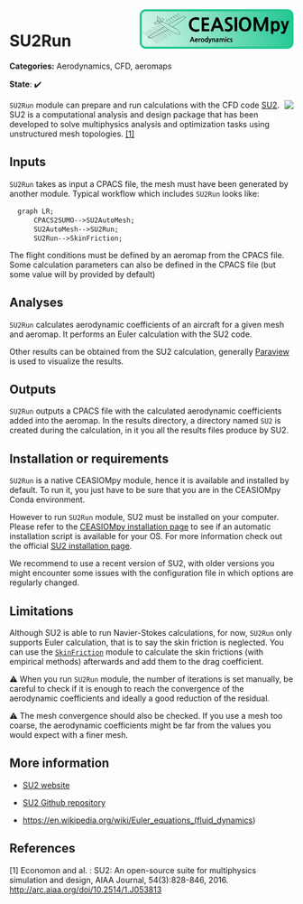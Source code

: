 <img align="right" height="70" src="../../documents/logos/CEASIOMpy_banner_aero.png">

# SU2Run

**Categories:** Aerodynamics, CFD, aeromaps

**State**: :heavy_check_mark:

<img align="right" height="120" src="https://github.com/su2code/SU2/raw/master/Common/doc/logoSU2small.png">

`SU2Run` module can prepare and run calculations with the CFD code [SU2](https://su2code.github.io/). SU2 is a computational analysis and design package that has been developed to solve multiphysics analysis and optimization tasks using unstructured mesh topologies. [[1]](#Economon15)

## Inputs

`SU2Run` takes as input a CPACS file, the mesh must have been generated by another module. Typical workflow which includes `SU2Run` looks like:

```mermaid
  graph LR;
      CPACS2SUMO-->SU2AutoMesh;
      SU2AutoMesh-->SU2Run;
      SU2Run-->SkinFriction;
```

The flight conditions must be defined by an aeromap from the CPACS file. Some calculation parameters can also be defined in the CPACS file (but some value will by provided by default)

## Analyses

`SU2Run` calculates aerodynamic coefficients of an aircraft for a given mesh and aeromap. It performs an Euler calculation with the SU2 code.

Other results can be obtained from the SU2 calculation, generally [Paraview](https://www.paraview.org/) is used to visualize the results.

<!-- <p align="center">
<img height="340" src="files/pytornado_example.png">
</p>
<p align="center">
Example of results from a SU2 calculation.
</p> -->

## Outputs

`SU2Run` outputs a CPACS file with the calculated aerodynamic coefficients added into the aeromap. In the results directory, a directory named `SU2` is created during the calculation, in it you all the results files produce by SU2.

## Installation or requirements

`SU2Run` is a native CEASIOMpy module, hence it is available and installed by default. To run it, you just have to be sure that you are in the CEASIOMpy Conda environment.

However to run `SU2Run` module, SU2 must be installed on your computer. Please refer to the [CEASIOMpy installation page](../../installation/INSTALLATION.md) to see if an automatic installation script is available for your OS.
For more information check out the official [SU2 installation page](https://su2code.github.io/docs_v7/Installation/).

We recommend to use a recent version of SU2, with older versions you might encounter some issues with the configuration file in which options are regularly changed.

## Limitations

Although SU2 is able to run Navier-Stokes calculations, for now, `SU2Run` only supports Euler calculation, that is to say the skin friction is neglected. You can use the [`SkinFriction`](../SkinFriction/README.md) module to calculate the skin frictions (with empirical methods) afterwards and add them to the drag coefficient.

:warning: When you run `SU2Run` module, the number of iterations is set manually, be careful to check if it is enough to reach the convergence of the aerodynamic coefficients and ideally a good reduction of the residual.

:warning: The mesh convergence should also be checked. If you use a mesh too coarse, the aerodynamic coefficients might be far from the values you would expect with a finer mesh.

## More information

* [SU2 website](https://su2code.github.io/)

* [SU2 Github repository](https://github.com/su2code/SU2)

* <https://en.wikipedia.org/wiki/Euler_equations_(fluid_dynamics>)

## References

<a id="Economon15">[1]</a> Economon and al. : SU2: An open-source suite for multiphysics simulation and design, AIAA Journal, 54(3):828-846, 2016. <http://arc.aiaa.org/doi/10.2514/1.J053813>
